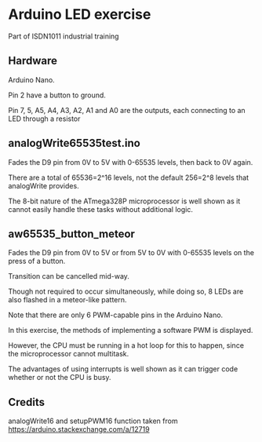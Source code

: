 # Arduino LED exercise

Part of ISDN1011 industrial training

## Hardware

Arduino Nano. 

Pin 2 have a button to ground. 

Pin 7, 5, A5, A4, A3, A2, A1 and A0 are the outputs, each connecting to an LED through a resistor

## analogWrite65535test.ino

Fades the D9 pin from 0V to 5V with 0-65535 levels, then back to 0V again. 

There are a total of 65536=2^16 levels, not the default 256=2^8 levels that analogWrite provides. 

The 8-bit nature of the ATmega328P microprocessor is well shown as it cannot easily handle these tasks without additional logic. 

## aw65535_button_meteor

Fades the D9 pin from 0V to 5V or from 5V to 0V with 0-65535 levels on the press of a button. 

Transition can be cancelled mid-way. 

Though not required to occur simultaneously, while doing so, 8 LEDs are also flashed in a meteor-like pattern. 

Note that there are only 6 PWM-capable pins in the Arduino Nano. 

In this exercise, the methods of implementing a software PWM is displayed. 

However, the CPU must be running in a hot loop for this to happen, since the microprocessor cannot multitask. 

The advantages of using interrupts is well shown as it can trigger code whether or not the CPU is busy. 

## Credits

analogWrite16 and setupPWM16 function taken from https://arduino.stackexchange.com/a/12719
